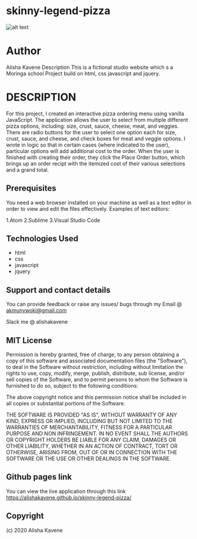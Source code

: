 # skinny-legend-pizza
![alt text]( https://deliciapizza.files.wordpress.com/2017/06/pizza-inn-irving-texas-background-pizzas.jpg?w=900)
# Author 
Alisha Kavene
Description
This is a fictional studio website which s a Moringa school Project build on html, css javascript and jquery.

# DESCRIPTION 
For this project, I created an interactive pizza ordering menu using vanilla JavaScript. The application allows the user to select from multiple different pizza options, including: size, crust, sauce, cheese, meat, and veggies. There are radio buttons for the user to select one option each for size, crust, sauce, and cheese, and check boxes for meat and veggie options. I wrote in logic so that in certain cases (where indicated to the user), particular options will add additional cost to the order. When the user is finished with creating their order, they click the Place Order button, which brings up an order recipt with the itemized cost of their various selections and a grand total.

## Prerequisites
You need a web browser installed on your machine as well as a text editor in order to view and edit the files effectively. Examples of text editors:

1.Atom
2.Sublime
3.Visual Studio Code
## Technologies Used
* html
* css
* javascript
* jquery
## Support and contact details
You can provide feedback or raise any issues/ bugs through my Email @ akmunywoki@gmail.com

Slack me @ alishakavene

## MIT License
Permission is hereby granted, free of charge, to any person obtaining a copy of this software and associated documentation files (the "Software"), to deal in the Software without restriction, including without limitation the rights to use, copy, modify, merge, publish, distribute, sub license, and/or sell copies of the Software, and to permit persons to whom the Software is furnished to do so, subject to the following conditions:

The above copyright notice and this permission notice shall be included in all copies or substantial portions of the Software.

THE SOFTWARE IS PROVIDED "AS IS", WITHOUT WARRANTY OF ANY KIND, EXPRESS OR IMPLIED, INCLUDING BUT NOT LIMITED TO THE WARRANTIES OF MERCHANTABILITY, FITNESS FOR A PARTICULAR PURPOSE AND NON INFRINGEMENT. IN NO EVENT SHALL THE AUTHORS OR COPYRIGHT HOLDERS BE LIABLE FOR ANY CLAIM, DAMAGES OR OTHER LIABILITY, WHETHER IN AN ACTION OF CONTRACT, TORT OR OTHERWISE, ARISING FROM, OUT OF OR IN CONNECTION WITH THE SOFTWARE OR THE USE OR OTHER DEALINGS IN THE SOFTWARE.

## Github pages link
You can view the live application through this link https://alishakavene.github.io/skinny-legend-pizza/

## Copyright
(c) 2020 Alisha Kavene
